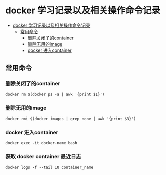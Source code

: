 # docker 学习记录以及相关操作命令记录
<!-- TOC -->

- [docker 学习记录以及相关操作命令记录](#docker-学习记录以及相关操作命令记录)
    - [常用命令](#常用命令)
        - [删除关闭了的container](#删除关闭了的container)
        - [删除无用的image](#删除无用的image)
        - [docker 进入container](#docker-进入container)

<!-- /TOC -->
## 常用命令
### 删除关闭了的container
```
docker rm $(docker ps -a | awk '{print $1}')
```
### 删除无用的image
```
docker rmi $(docker images | grep none | awk '{print $3}')
```
### docker 进入container
```
docker exec -it docker-name bash
```

### 获取 docker container 最近日志
```
docker logs -f --tail 10 container_name
```
